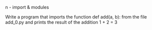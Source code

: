 
n - import & modules

Write a program that imports the function def add(a, b): from the file add_0.py and prints the result of the addition 1 + 2 = 3



